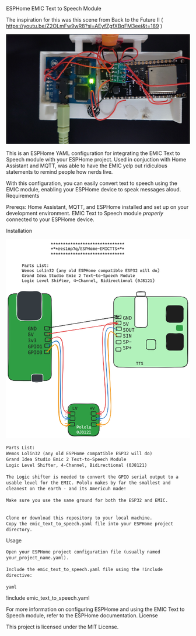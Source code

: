 ESPHome EMIC Text to Speech Module

The inspiration for this was this scene from Back to the Future II ( https://youtu.be/Z2OLmFw9wR8?si=AEyfZgfXBqFM3eei&t=189 )


[<img src="20240412_110157.JPG" width="600" height="300"
/>](https://excelsiorltd.wistia.com/medias/366u7xpk12)


This is an ESPHome YAML configuration for integrating the EMIC Text to Speech module with your ESPHome project. Used in conjuction with Home Assistant and MQTT, was able to have the EMIC yelp out ridiculous statements to remind people how nerds live. 



With this configuration, you can easily convert text to speech using the EMIC module, enabling your ESPHome device to speak messages aloud.
Requirements

Prereqs:
    Home Assistant, MQTT, and ESPHome installed and set up on your development environment.
    EMIC Text to Speech module *properly* connected to your ESPHome device.

Installation

![Diagram](ESPHome-EMICTTS.png)


    Parts List:
    Wemos Lolin32 (any old ESPHome compatible ESP32 will do)
    Grand Idea Studio Emic 2 Text-to-Speech Module
    Logic Level Shifter, 4-Channel, Bidirectional (0J8121)

    The Logic shifter is needed to convert the GPIO serial output to a usable level for the EMIC. Pololu makes by far the smallest and cleanest on the earth - and its Americuh made!

    Make sure you use the same ground for both the ESP32 and EMIC. 


    Clone or download this repository to your local machine.
    Copy the emic_text_to_speech.yaml file into your ESPHome project directory.

Usage

    Open your ESPHome project configuration file (usually named your_project_name.yaml).

    Include the emic_text_to_speech.yaml file using the !include directive:

    yaml

!include emic_text_to_speech.yaml





For more information on configuring ESPHome and using the EMIC Text to Speech module, refer to the ESPHome documentation.
License

This project is licensed under the MIT License.